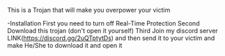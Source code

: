 This is a Trojan that will make you overpower your victim

-Installation
First you need to turn off Real-Time Protection
Second Download this trojan (don't open it yourself)
Third Join my discord server LINK(https://discord.gg/2uQTptytDs)
and then send it to your victim and make He/She to download it and open it
